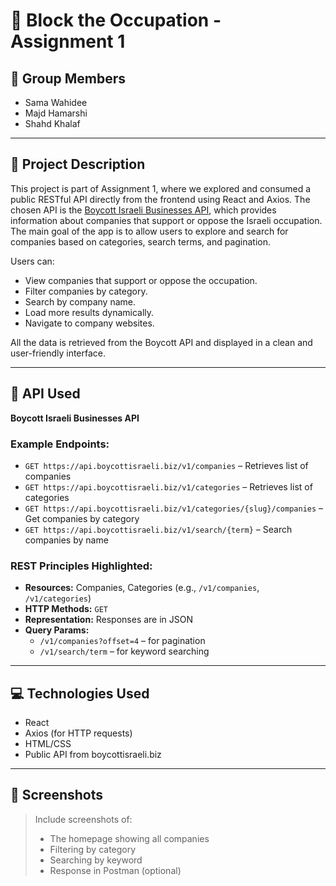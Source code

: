 # 🛑 Block the Occupation - Assignment 1

## 👥 Group Members

- Sama Wahidee
- Majd Hamarshi
- Shahd Khalaf

---

## 📌 Project Description

This project is part of Assignment 1, where we explored and consumed a public RESTful API directly from the frontend using React and Axios. The chosen API is the [Boycott Israeli Businesses API](https://boycottisraeli.biz), which provides information about companies that support or oppose the Israeli occupation. The main goal of the app is to allow users to explore and search for companies based on categories, search terms, and pagination.

Users can:
- View companies that support or oppose the occupation.
- Filter companies by category.
- Search by company name.
- Load more results dynamically.
- Navigate to company websites.
  
All the data is retrieved from the Boycott API and displayed in a clean and user-friendly interface.

---

## 🔗 API Used

**Boycott Israeli Businesses API**

### Example Endpoints:
- `GET https://api.boycottisraeli.biz/v1/companies` – Retrieves list of companies
- `GET https://api.boycottisraeli.biz/v1/categories` – Retrieves list of categories
- `GET https://api.boycottisraeli.biz/v1/categories/{slug}/companies` – Get companies by category
- `GET https://api.boycottisraeli.biz/v1/search/{term}` – Search companies by name

### REST Principles Highlighted:
- **Resources:** Companies, Categories (e.g., `/v1/companies`, `/v1/categories`)
- **HTTP Methods:** `GET`
- **Representation:** Responses are in JSON
- **Query Params:** 
  - `/v1/companies?offset=4` – for pagination
  - `/v1/search/term` – for keyword searching

---

## 💻 Technologies Used

- React
- Axios (for HTTP requests)
- HTML/CSS
- Public API from boycottisraeli.biz

---

## 📸 Screenshots

> Include screenshots of:
> - The homepage showing all companies
> - Filtering by category
> - Searching by keyword
> - Response in Postman (optional)
